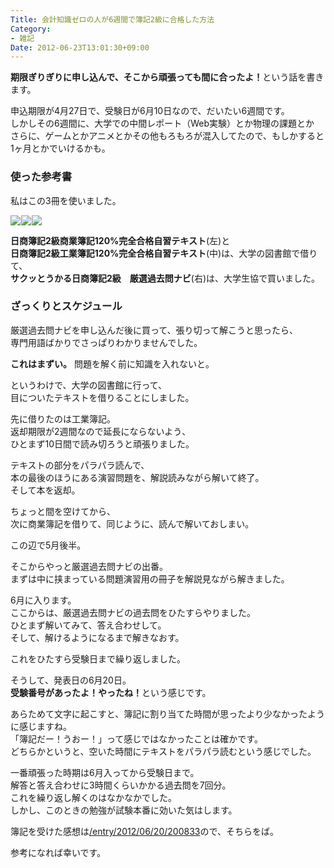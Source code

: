 ```yaml
---
Title: 会計知識ゼロの人が6週間で簿記2級に合格した方法
Category:
- 雑記
Date: 2012-06-23T13:01:30+09:00
---
```




<b>期限ぎりぎりに申し込んで、そこから頑張っても間に合ったよ！</b>という話を書きます。  
  
申込期限が4月27日で、受験日が6月10日なので、だいたい6週間です。  
しかしその6週間に、大学での中間レポート（Web実験）とか物理の課題とか  
さらに、ゲームとかアニメとかその他もろもろが混入してたので、もしかすると1ヶ月とかでいけるかも。  

### 使った参考書

私はこの3冊を使いました。

<div style="display: flex;">
  <a href="https://www.amazon.co.jp/gp/product/4924994766?ie=UTF8&linkCode=li2&tag=ab1025-22&linkId=2f2722b3b4cefe46702926a978645324&language=ja_JP&ref_=as_li_ss_il" target="_blank"><img border="0" src="//ws-fe.amazon-adsystem.com/widgets/q?_encoding=UTF8&ASIN=4924994766&Format=_SL160_&ID=AsinImage&MarketPlace=JP&ServiceVersion=20070822&WS=1&tag=ab1025-22&language=ja_JP" ></a><img src="https://ir-jp.amazon-adsystem.com/e/ir?t=ab1025-22&language=ja_JP&l=li2&o=9&a=4924994766" width="1" height="1" border="0" alt="" style="border:none !important; margin:0px !important;" />
  <a href="https://www.amazon.co.jp/gp/product/4924994774?ie=UTF8&linkCode=li2&tag=ab1025-22&linkId=a8e3abe961acae3521c5d42de51a1b30&language=ja_JP&ref_=as_li_ss_il" target="_blank"><img border="0" src="//ws-fe.amazon-adsystem.com/widgets/q?_encoding=UTF8&ASIN=4924994774&Format=_SL160_&ID=AsinImage&MarketPlace=JP&ServiceVersion=20070822&WS=1&tag=ab1025-22&language=ja_JP" ></a><img src="https://ir-jp.amazon-adsystem.com/e/ir?t=ab1025-22&language=ja_JP&l=li2&o=9&a=4924994774" width="1" height="1" border="0" alt="" style="border:none !important; margin:0px !important;" />
  <a href="https://www.amazon.co.jp/gp/product/478101223X?ie=UTF8&linkCode=li2&tag=ab1025-22&linkId=d07157045fe3e2cbc4d93537e5854630&language=ja_JP&ref_=as_li_ss_il" target="_blank"><img border="0" src="//ws-fe.amazon-adsystem.com/widgets/q?_encoding=UTF8&ASIN=478101223X&Format=_SL160_&ID=AsinImage&MarketPlace=JP&ServiceVersion=20070822&WS=1&tag=ab1025-22&language=ja_JP" ></a><img src="https://ir-jp.amazon-adsystem.com/e/ir?t=ab1025-22&language=ja_JP&l=li2&o=9&a=478101223X" width="1" height="1" border="0" alt="" style="border:none !important; margin:0px !important;" />
</div>

**日商簿記2級商業簿記120%完全合格自習テキスト**(左)と  
**日商簿記2級工業簿記120%完全合格自習テキスト**(中)は、大学の図書館で借りて、  
**サクッとうかる日商簿記2級　厳選過去問ナビ**(右)は、大学生協で買いました。  


### ざっくりとスケジュール
  
厳選過去問ナビを申し込んだ後に買って、張り切って解こうと思ったら、  
専門用語ばかりでさっぱりわかりませんでした。  
  
<b>これはまずい。</b> 問題を解く前に知識を入れないと。  
  
というわけで、大学の図書館に行って、  
目についたテキストを借りることにしました。  
  
  
先に借りたのは工業簿記。  
返却期限が2週間なので延長にならないよう、  
ひとまず10日間で読み切ろうと頑張りました。  
  
テキストの部分をパラパラ読んで、  
本の最後のほうにある演習問題を、解説読みながら解いて終了。  
そして本を返却。  
  
ちょっと間を空けてから、  
次に商業簿記を借りて、同じように、読んで解いておしまい。  


この辺で5月後半。  
  
そこからやっと厳選過去問ナビの出番。  
まずは中に挟まっている問題演習用の冊子を解説見ながら解きました。  
  
  
6月に入ります。  
ここからは、厳選過去問ナビの過去問をひたすらやりました。  
ひとまず解いてみて、答え合わせして。  
そして、解けるようになるまで解きなおす。  
  
これをひたすら受験日まで繰り返しました。  
  
  
そうして、発表日の6月20日。  
<b>受験番号があったよ！やったね！</b>という感じです。  


あらためて文字に起こすと、簿記に割り当てた時間が思ったより少なかったように感じますね。  
「簿記だー！うおー！」って感じではなかったことは確かです。  
どちらかというと、空いた時間にテキストをパラパラ読むという感じでした。  
  
一番頑張った時期は6月入ってから受験日まで。  
解答と答え合わせに3時間くらいかかる過去問を7回分。  
これを繰り返し解くのはなかなかでした。  
しかし、このときの勉強が試験本番に効いた気はします。  
  
簿記を受けた感想は[/entry/2012/06/20/200833](前の記事に書いた)ので、そちらをば。  

参考になれば幸いです。
